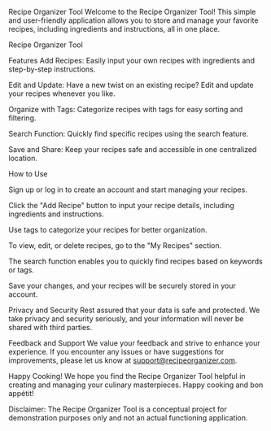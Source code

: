 
Recipe Organizer Tool
Welcome to the Recipe Organizer Tool! This simple and user-friendly application allows you to store and manage your favorite recipes, including ingredients and instructions, all in one place.

Recipe Organizer Tool

Features
Add Recipes: Easily input your own recipes with ingredients and step-by-step instructions.

Edit and Update: Have a new twist on an existing recipe? Edit and update your recipes whenever you like.

Organize with Tags: Categorize recipes with tags for easy sorting and filtering.

Search Function: Quickly find specific recipes using the search feature.

Save and Share: Keep your recipes safe and accessible in one centralized location.


How to Use

Sign up or log in to create an account and start managing your recipes.

Click the "Add Recipe" button to input your recipe details, including ingredients and instructions.

Use tags to categorize your recipes for better organization.

To view, edit, or delete recipes, go to the "My Recipes" section.

The search function enables you to quickly find recipes based on keywords or tags.

Save your changes, and your recipes will be securely stored in your account.

Privacy and Security
Rest assured that your data is safe and protected. We take privacy and security seriously, and your information will never be shared with third parties.

Feedback and Support
We value your feedback and strive to enhance your experience. If you encounter any issues or have suggestions for improvements, please let us know at support@recipeorganizer.com.

Happy Cooking!
We hope you find the Recipe Organizer Tool helpful in creating and managing your culinary masterpieces. Happy cooking and bon appétit!

Disclaimer: The Recipe Organizer Tool is a conceptual project for demonstration purposes only and not an actual functioning application.
